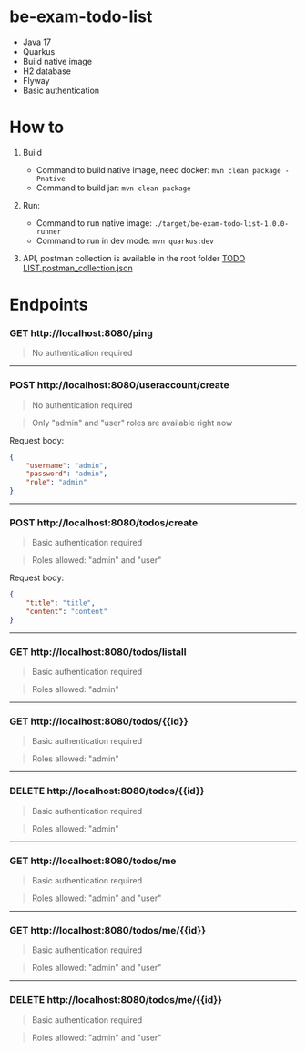 # be-exam-todo-list
* Java 17
* Quarkus
* Build native image
* H2 database
* Flyway
* Basic authentication

# How to
1. Build
   * Command to build native image, need docker: ```mvn clean package -Pnative```
   * Command to build jar: ```mvn clean package```

2. Run:
   * Command to run native image: ```./target/be-exam-todo-list-1.0.0-runner```
   * Command to run in dev mode: ```mvn quarkus:dev```

3. API, postman collection is available in the root folder [TODO LIST.postman_collection.json](TODO%20LIST.postman_collection.json)

# Endpoints
### GET http://localhost:8080/ping
>No authentication required
<hr>

### POST http://localhost:8080/useraccount/create
>No authentication required

>Only "admin" and "user" roles are available right now

Request body:

```json
{
    "username": "admin",
    "password": "admin",
    "role": "admin"
}
```
<hr>

### POST http://localhost:8080/todos/create
>Basic authentication required

>Roles allowed: "admin" and "user"

Request body:

```json
{
    "title": "title",
    "content": "content"
}
```
<hr>

### GET http://localhost:8080/todos/listall
>Basic authentication required

>Roles allowed: "admin"
<hr>

### GET http://localhost:8080/todos/{{id}}
>Basic authentication required

>Roles allowed: "admin"
<hr>

### DELETE http://localhost:8080/todos/{{id}}
>Basic authentication required

>Roles allowed: "admin"
<hr>

### GET http://localhost:8080/todos/me
>Basic authentication required

>Roles allowed: "admin" and "user"
<hr>

### GET http://localhost:8080/todos/me/{{id}}
>Basic authentication required

>Roles allowed: "admin" and "user"
<hr>

### DELETE http://localhost:8080/todos/me/{{id}}
>Basic authentication required

>Roles allowed: "admin" and "user"
